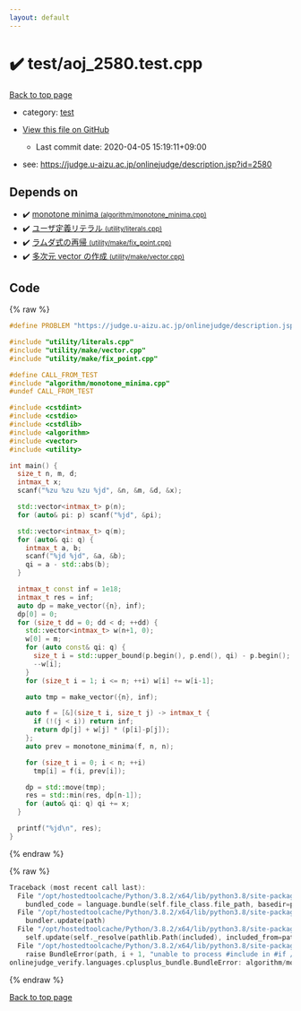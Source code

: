 ```yaml
---
layout: default
---
```


<!-- mathjax config similar to math.stackexchange -->
<script type="text/javascript" async
  src="https://cdnjs.cloudflare.com/ajax/libs/mathjax/2.7.5/MathJax.js?config=TeX-MML-AM_CHTML">
</script>
<script type="text/x-mathjax-config">
  MathJax.Hub.Config({
    TeX: { equationNumbers: { autoNumber: "AMS" }},
    tex2jax: {
      inlineMath: [ ['$','$'] ],
      processEscapes: true
    },
    "HTML-CSS": { matchFontHeight: false },
    displayAlign: "left",
    displayIndent: "2em"
  });
</script>

<script type="text/javascript" src="https://cdnjs.cloudflare.com/ajax/libs/jquery/3.4.1/jquery.min.js"></script>
<script src="https://cdn.jsdelivr.net/npm/jquery-balloon-js@1.1.2/jquery.balloon.min.js" integrity="sha256-ZEYs9VrgAeNuPvs15E39OsyOJaIkXEEt10fzxJ20+2I=" crossorigin="anonymous"></script>
<script type="text/javascript" src="../../assets/js/copy-button.js"></script>
<link rel="stylesheet" href="../../assets/css/copy-button.css" />


# :heavy_check_mark: test/aoj_2580.test.cpp

<a href="../../index.html">Back to top page</a>

* category: <a href="../../index.html#098f6bcd4621d373cade4e832627b4f6">test</a>
* <a href="{{ site.github.repository_url }}/blob/master/test/aoj_2580.test.cpp">View this file on GitHub</a>
    - Last commit date: 2020-04-05 15:19:11+09:00


* see: <a href="https://judge.u-aizu.ac.jp/onlinejudge/description.jsp?id=2580">https://judge.u-aizu.ac.jp/onlinejudge/description.jsp?id=2580</a>


## Depends on

* :heavy_check_mark: <a href="../../library/algorithm/monotone_minima.cpp.html">monotone minima <small>(algorithm/monotone_minima.cpp)</small></a>
* :heavy_check_mark: <a href="../../library/utility/literals.cpp.html">ユーザ定義リテラル <small>(utility/literals.cpp)</small></a>
* :heavy_check_mark: <a href="../../library/utility/make/fix_point.cpp.html">ラムダ式の再帰 <small>(utility/make/fix_point.cpp)</small></a>
* :heavy_check_mark: <a href="../../library/utility/make/vector.cpp.html">多次元 vector の作成 <small>(utility/make/vector.cpp)</small></a>


## Code

<a id="unbundled"></a>
{% raw %}
```cpp
#define PROBLEM "https://judge.u-aizu.ac.jp/onlinejudge/description.jsp?id=2580"

#include "utility/literals.cpp"
#include "utility/make/vector.cpp"
#include "utility/make/fix_point.cpp"

#define CALL_FROM_TEST
#include "algorithm/monotone_minima.cpp"
#undef CALL_FROM_TEST

#include <cstdint>
#include <cstdio>
#include <cstdlib>
#include <algorithm>
#include <vector>
#include <utility>

int main() {
  size_t n, m, d;
  intmax_t x;
  scanf("%zu %zu %zu %jd", &n, &m, &d, &x);

  std::vector<intmax_t> p(n);
  for (auto& pi: p) scanf("%jd", &pi);

  std::vector<intmax_t> q(m);
  for (auto& qi: q) {
    intmax_t a, b;
    scanf("%jd %jd", &a, &b);
    qi = a - std::abs(b);
  }

  intmax_t const inf = 1e18;
  intmax_t res = inf;
  auto dp = make_vector({n}, inf);
  dp[0] = 0;
  for (size_t dd = 0; dd < d; ++dd) {
    std::vector<intmax_t> w(n+1, 0);
    w[0] = m;
    for (auto const& qi: q) {
      size_t i = std::upper_bound(p.begin(), p.end(), qi) - p.begin();
      --w[i];
    }
    for (size_t i = 1; i <= n; ++i) w[i] += w[i-1];

    auto tmp = make_vector({n}, inf);

    auto f = [&](size_t i, size_t j) -> intmax_t {
      if (!(j < i)) return inf;
      return dp[j] + w[j] * (p[i]-p[j]);
    };
    auto prev = monotone_minima(f, n, n);

    for (size_t i = 0; i < n; ++i)
      tmp[i] = f(i, prev[i]);

    dp = std::move(tmp);
    res = std::min(res, dp[n-1]);
    for (auto& qi: q) qi += x;
  }

  printf("%jd\n", res);
}

```
{% endraw %}

<a id="bundled"></a>
{% raw %}
```cpp
Traceback (most recent call last):
  File "/opt/hostedtoolcache/Python/3.8.2/x64/lib/python3.8/site-packages/onlinejudge_verify/docs.py", line 340, in write_contents
    bundled_code = language.bundle(self.file_class.file_path, basedir=pathlib.Path.cwd())
  File "/opt/hostedtoolcache/Python/3.8.2/x64/lib/python3.8/site-packages/onlinejudge_verify/languages/cplusplus.py", line 170, in bundle
    bundler.update(path)
  File "/opt/hostedtoolcache/Python/3.8.2/x64/lib/python3.8/site-packages/onlinejudge_verify/languages/cplusplus_bundle.py", line 282, in update
    self.update(self._resolve(pathlib.Path(included), included_from=path))
  File "/opt/hostedtoolcache/Python/3.8.2/x64/lib/python3.8/site-packages/onlinejudge_verify/languages/cplusplus_bundle.py", line 281, in update
    raise BundleError(path, i + 1, "unable to process #include in #if / #ifdef / #ifndef other than include guards")
onlinejudge_verify.languages.cplusplus_bundle.BundleError: algorithm/monotone_minima.cpp: line 14: unable to process #include in #if / #ifdef / #ifndef other than include guards

```
{% endraw %}

<a href="../../index.html">Back to top page</a>

